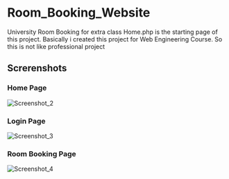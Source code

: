 # Room_Booking_Website
University Room Booking for extra class
Home.php is the starting page of this project.
Basically i created this project for Web Engineering Course. So this is not like professional project
## Screrenshots
### Home Page
![Screenshot_2](https://user-images.githubusercontent.com/37876041/74104344-16e09180-4b7e-11ea-946e-ab886eae04b0.png)
### Login Page
![Screenshot_3](https://user-images.githubusercontent.com/37876041/74104363-40012200-4b7e-11ea-9227-177a5f80d65a.png)
### Room Booking Page
![Screenshot_4](https://user-images.githubusercontent.com/37876041/74104390-6921b280-4b7e-11ea-9388-81831d310f1c.png)
